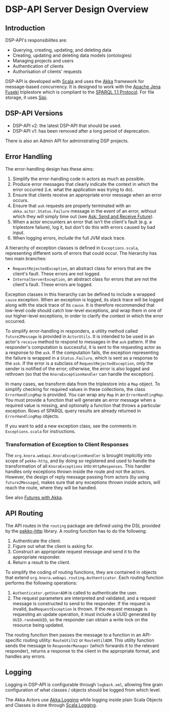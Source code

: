 <!---
 * Copyright © 2021 - 2023 Swiss National Data and Service Center for the Humanities and/or DaSCH Service Platform contributors.
 * SPDX-License-Identifier: Apache-2.0
-->

# DSP-API Server Design Overview

## Introduction

DSP-API's responsibilites are:

- Querying, creating, updating, and deleting data
- Creating, updating and deleting data models (ontologies)
- Managing projects and users
- Authentication of clients
- Authorisation of clients' requests

DSP-API is developed with [Scala](http://www.scala-lang.org/) and uses the
[Akka](http://akka.io/) framework for message-based concurrency. It is
designed to work with the [Apache Jena Fuseki](https://jena.apache.org) triplestore
which is compliant to the [SPARQL 1.1 Protocol](http://www.w3.org/TR/sparql11-protocol/).
For file storage, it uses [Sipi](http://sipi.io).

## DSP-API Versions

- DSP-API v2: the latest DSP-API that should be used.
- DSP-API v1: has been removed after a long period of deprecation.

There is also an Admin API for administrating DSP projects.

## Error Handling

The error-handling design has these aims:

1. Simplify the error-handling code in actors as much as possible.
2. Produce error messages that clearly indicate the context in which
   the error occurred (i.e. what the application was trying to do).
3. Ensure that clients receive an appropriate error message when an
   error occurs.
4. Ensure that `ask` requests are properly terminated with an
   `akka.actor.Status.Failure` message in the event of an error,
   without which they will simply time out (see
   [Ask: Send and Receive Future](https://pekko.apache.org/docs/pekko/current/actors.html?language=scala#ask-send-and-receive-future)).
5. When a actor encounters an error that isn't the client's fault (e.g.
   a triplestore failure), log it, but don't do this with errors caused
   by bad input.
6. When logging errors, include the full JVM stack trace.

A hierarchy of exception classes is defined in `Exceptions.scala`,
representing different sorts of errors that could occur. The hierarchy
has two main branches:

- `RequestRejectedException`, an abstract class for errors that are
  the client's fault. These errors are not logged.
- `InternalServerException`, an abstract class for errors that are not
  the client's fault. These errors are logged.

Exception classes in this hierarchy can be defined to include a wrapped
`cause` exception. When an exception is logged, its stack trace will be
logged along with the stack trace of its `cause`. It is therefore
recommended that low-level code should catch low-level exceptions, and
wrap them in one of our higher-level exceptions, in order to clarify the
context in which the error occurred.

To simplify error-handling in responders, a utility method called
`future2Message` is provided in `ActorUtils`. It is intended to be used
in an actor's `receive` method to respond to messages in the `ask`
pattern. If the responder's computation is successful, it is sent to the
requesting actor as a response to the `ask`. If the computation fails,
the exception representing the failure is wrapped in a `Status.Failure`,
which is sent as a response to the `ask`. If the error is a subclass of
`RequestRejectedException`, only the sender is notified of the error;
otherwise, the error is also logged and rethrown (so that the
`KnoraExceptionHandler` can handle the exception).

In many cases, we transform data from the triplestore into a `Map`
object. To simplify checking for required values in these collections,
the class `ErrorHandlingMap` is provided. You can wrap any `Map` in an
`ErrorHandlingMap`. You must provide a function that will generate an
error message when a required value is missing, and optionally a
function that throws a particular exception. Rows of SPARQL query
results are already returned in `ErrorHandlingMap` objects.

If you want to add a new exception class, see the comments in
`Exceptions.scala` for instructions.

### Transformation of Exception to Client Responses

The `org.knora.webapi.KnoraExceptionHandler` is brought implicitly into
scope of `pekko-http`, and by doing so registered and used to handle the
transformation of all `KnoraExceptions` into `HttpResponses`. This
handler handles only exceptions thrown inside the route and not the
actors. However, the design of reply message passing from actors (by
using `future2Message`), makes sure that any exceptions thrown inside
actors, will reach the route, where they will be handled.

See also [Futures with Akka](futures-with-pekko.md).

## API Routing

The API routes in the `routing` package are defined using the DSL
provided by the
[pekko-http](https://pekko.apache.org/docs/pekko-http/current/index.html)
library. A routing function has to do the following:

1. Authenticate the client.
2. Figure out what the client is asking for.
3. Construct an appropriate request message and send it to the appropriate responder.
4. Return a result to the client.

To simplify the coding of routing functions, they are contained in
objects that extend `org.knora.webapi.routing.Authenticator`. Each
routing function performs the following operations:

1. `Authenticator.getUserADM` is called to authenticate the user.
2. The request parameters are interpreted and validated, and a request
   message is constructed to send to the responder. If the request is
   invalid, `BadRequestException` is thrown. If the request message is
   requesting an update operation, it must include a UUID generated by
   `UUID.randomUUID`, so the responder can obtain a write lock on the
   resource being updated.

The routing function then passes the message to a function in an API-specific
routing utility: `RouteUtilV2` or `RouteUtilADM`.
This utility function sends the message to `ResponderManager` (which
forwards it to the relevant responder), returns a response to the client
in the appropriate format, and handles any errors.

## Logging

Logging in DSP-API is configurable through `logback.xml`, allowing fine
grain configuration of what classes / objects should be logged from which level.

The Akka Actors use [Akka Logging](https://pekko.apache.org/docs/pekko/current/logging.html)
while logging inside plain Scala Objects and Classes is done through
[Scala Logging](https://github.com/lightbend/scala-logging).
